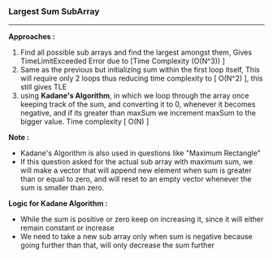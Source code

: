 ### **Largest Sum SubArray**
---

**Approaches :**
1. Find all possible sub arrays and find the largest amongst them, Gives TimeLimitExceeded Error due to [Time Complexity (O(N^3)) ]
2. Same as the previous but initializing sum within the first loop itself, This will require only 2 loops thus reducing time complexity to [ O(N^2) ], this still gives TLE
3. using **Kadane's Algorithm**, in which we loop through the array once keeping track of the sum, and converting it to 0, whenever it becomes negative, and if its greater than maxSum we increment maxSum to the bigger value. Time complexity [ O(N) ]

**Note :** 
- Kadane's Algorithm is also used in questions like "Maximum Rectangle"
- If this question asked for the actual sub array with maximum sum, we will make a vector that will append new element when sum is greater than or equal to zero, and will reset to an empty vector whenever the sum is smaller than zero.

**Logic for Kadane Algorithm :**
- While the sum is positive or zero keep on increasing it, since it will either remain constant or increase
- We need to take a new sub array only when sum is negative because going further than that, will only decrease the sum further